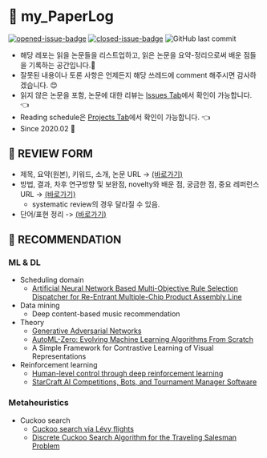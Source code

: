 # :page_facing_up: my_PaperLog
[![opened-issue-badge](https://img.shields.io/github/issues/koptimizer/my_PaperList)](https://github.com/koptimizer/my_PaperLog/issues)
[![closed-issue-badge](https://img.shields.io/github/issues-closed/koptimizer/my_PaperLog)](https://github.com/koptimizer/my_PaperLog/issues?q=is%3Aissue+is%3Aclosed)
![GitHub last commit](https://img.shields.io/github/last-commit/koptimizer/my_PaperLog.svg)
- 해당 레포는 읽을 논문들을 리스트업하고, 읽은 논문을 요약-정리으로써 배운 점들을 기록하는 공간입니다.:closed_book:
- 잘못된 내용이나 토론 사항은 언제든지 해당 쓰레드에 comment 해주시면 감사하겠습니다. :blush:
- 읽지 않은 논문을 포함, 논문에 대한 리뷰는 [Issues Tab](https://github.com/koptimizer/my_PaperLog/issues)에서 확인이 가능합니다. :point_left:
- Reading schedule은 [Projects Tab](https://github.com/koptimizer/my_PaperLog/projects/1)에서 확인이 가능합니다. :point_left:
- Since 2020.02 :runner:

## :memo: REVIEW FORM 
- 제목, 요약(원본), 키워드, 소개, 논문 URL -> [(바로가기)](https://github.com/koptimizer/my_PaperLog/blob/master/.github/ISSUE_TEMPLATE/paper_temp.md)
- 방법, 결과, 차후 연구방향 및 보완점, novelty와 배운 점, 궁금한 점, 중요 레퍼런스 URL -> [(바로가기)](https://github.com/koptimizer/my_PaperLog/blob/master/review_form.md)
  - systematic review의 경우 달라질 수 있음.
- 단어/표현 정리 -> [(바로가기)](https://github.com/koptimizer/my_PaperLog/blob/master/words.md)

## :dart: RECOMMENDATION
### ML & DL
- Scheduling domain
  - [Artificial Neural Network Based Multi-Objective Rule Selection Dispatcher for Re-Entrant Multiple-Chip Product Assembly Line](https://github.com/koptimizer/my_PaperLog/issues/1)
- Data mining
  - Deep content-based music recommendation
- Theory
  - [Generative Adversarial Networks](https://github.com/koptimizer/my_PaperLog/issues/3)
  - [AutoML-Zero: Evolving Machine Learning Algorithms From Scratch](https://github.com/koptimizer/my_PaperLog/issues/6)
  - A Simple Framework for Contrastive Learning of Visual Representations
- Reinforcement learning
  - [Human-level control through deep reinforcement learning](https://github.com/koptimizer/my_PaperLog/issues/5)
  - [StarCraft AI Competitions, Bots, and Tournament Manager Software](https://ieeexplore.ieee.org/document/8544023)
### Metaheuristics
- Cuckoo search
  - [Cuckoo search via Lévy flights](https://github.com/koptimizer/my_PaperList/issues/2)
  - [Discrete Cuckoo Search Algorithm for the Traveling Salesman Problem](https://github.com/koptimizer/my_PaperLog/issues/4)
